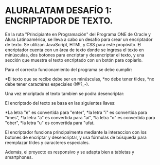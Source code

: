 # ALURALATAM DESAFÍO 1: ENCRIPTADOR DE TEXTO.

En la ruta "Principiante en Programación" del Programa ONE de Oracle y Alura Latinoamérica, se lleva a cabo un desafío para crear un encriptador de texto. Se utilizan JavaScript, HTML y CSS para este propósito. El encriptador cuenta con un área de texto donde se ingresa el texto en minúsculas, dos botones para encriptar y desencriptar el texto, y una sección que muestra el texto encriptado con un botón para copiarlo.

Para el correcto funcionamiento del programa se debe cumplir:

  *El texto que se recibe debe ser en minúsculas,
  *no debe tener tildes,
  *no debe tener caractéres especiales (!@?_-).

Una vez encriptado el texto tambien se podra desencriptar:

El encriptado del texto se basa en las siguientes llaves:

 *La letra "e" es convertida para "enter",
 *la letra "i" es convertida para "imes",
 *la letra "a" es convertida para "ai",
 *la letra "o" es convertida para "ober",
 *la letra "u" es convertida para "ufat.


El encriptador funciona principalmente mediante la interaccion con los botones de encriptar y desencriptar, y usa fórmulas de búsqueda para reemplazar tildes y caracteres especiales.

Además, el proyecto es responsivo y se adapta bien a tabletas y smartphones.


